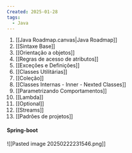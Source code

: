 ```yaml
---
Created: 2025-01-28
tags:
  - Java
---
```

1. [[Java Roadmap.canvas|Java Roadmap]]
2. [[Sintaxe Base]]
3. [[Orientação a objetos]]
4. [[Regras de acesso de atributos]]
5. [[Exceções e Definições]]
6. [[Classes Utilitárias]]
7. [[Coleção]]
8. [[Classes Internas - Inner - Nexted Classes]]
9. [[Parametrizando Comportamentos]]
10. [[Lambda]]
11. [[Optional]]
12. [[Streams]]
13. [[Padrões de projetos]]


#### Spring-boot

![[Pasted image 20250222231546.png]]